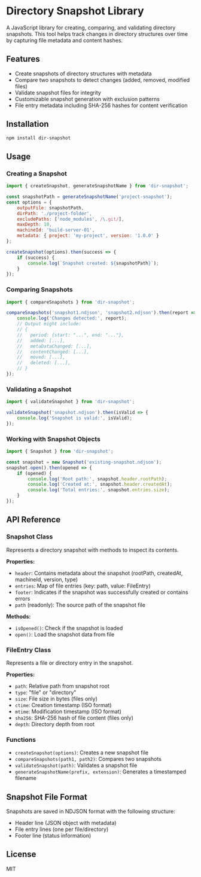 # Directory Snapshot Library

A JavaScript library for creating, comparing, and validating directory snapshots. This tool helps track changes in directory structures over time by capturing file metadata and content hashes.

## Features

- Create snapshots of directory structures with metadata
- Compare two snapshots to detect changes (added, removed, modified files)
- Validate snapshot files for integrity
- Customizable snapshot generation with exclusion patterns
- File entry metadata including SHA-256 hashes for content verification

## Installation

```bash
npm install dir-snapshot
```

## Usage

### Creating a Snapshot

```javascript
import { createSnapshot, generateSnapshotName } from 'dir-snapshot';

const snapshotPath = generateSnapshotName('project-snapshot');
const options = {
    outputFile: snapshotPath,
    dirPath: './project-folder',
    excludePaths: ['node_modules', /\.git/],
    maxDepth: 10,
    machineId: 'build-server-01',
    metadata: { project: 'my-project', version: '1.0.0' }
};

createSnapshot(options).then(success => {
    if (success) {
        console.log(`Snapshot created: ${snapshotPath}`);
    }
});
```

### Comparing Snapshots

```javascript
import { compareSnapshots } from 'dir-snapshot';

compareSnapshots('snapshot1.ndjson', 'snapshot2.ndjson').then(report => {
    console.log('Changes detected:', report);
    // Output might include:
    // {
    //   period: {start: "...", end: "..."},
    //   added: [...],
    //   metaDataChanged: [...],
    //   contentChanged: [...],
    //   moved: [...],
    //   deleted: [...],
    // }
});
```

### Validating a Snapshot

```javascript
import { validateSnapshot } from 'dir-snapshot';

validateSnapshot('snapshot.ndjson').then(isValid => {
    console.log('Snapshot is valid:', isValid);
});
```

### Working with Snapshot Objects

```javascript
import { Snapshot } from 'dir-snapshot';

const snapshot = new Snapshot('existing-snapshot.ndjson');
snapshot.open().then(opened => {
    if (opened) {
        console.log('Root path:', snapshot.header.rootPath);
        console.log('Created at:', snapshot.header.createdAt);
        console.log('Total entries:', snapshot.entries.size);
    }
});
```

## API Reference

### Snapshot Class

Represents a directory snapshot with methods to inspect its contents.

**Properties:**

- `header`: Contains metadata about the snapshot (rootPath, createdAt, machineId, version, type)
- `entries`: Map of file entries (key: path, value: FileEntry)
- `footer`: Indicates if the snapshot was successfully created or contains errors
- `path` (readonly): The source path of the snapshot file

**Methods:**

- `isOpened()`: Check if the snapshot is loaded
- `open()`: Load the snapshot data from file

### FileEntry Class

Represents a file or directory entry in the snapshot.

**Properties:**

- `path`: Relative path from snapshot root
- `type`: "file" or "directory"
- `size`: File size in bytes (files only)
- `ctime`: Creation timestamp (ISO format)
- `mtime`: Modification timestamp (ISO format)
- `sha256`: SHA-256 hash of file content (files only)
- `depth`: Directory depth from root

### Functions

- `createSnapshot(options)`: Creates a new snapshot file
- `compareSnapshots(path1, path2)`: Compares two snapshots
- `validateSnapshot(path)`: Validates a snapshot file
- `generateSnapshotName(prefix, extension)`: Generates a timestamped filename

## Snapshot File Format

Snapshots are saved in NDJSON format with the following structure:

- Header line (JSON object with metadata)
- File entry lines (one per file/directory)
- Footer line (status information)

## License

MIT